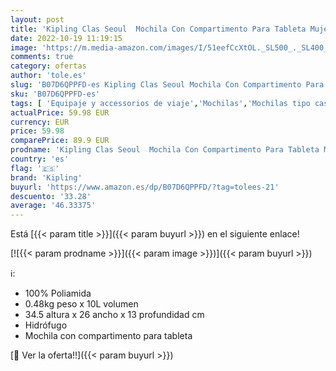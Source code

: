```yaml
---
layout: post
title: 'Kipling Clas Seoul  Mochila Con Compartimento Para Tableta Mujer  Azul  true Navy C   Talla Única'
date: 2022-10-19 11:19:15
image: 'https://m.media-amazon.com/images/I/51eefCcXtOL._SL500_._SL400_.jpg'
comments: true
category: ofertas
author: 'tole.es'
slug: 'B07D6QPPFD-es Kipling Clas Seoul Mochila Con Compartimento Para Tableta...'
sku: 'B07D6QPPFD-es'
tags: [ 'Equipaje y accessorios de viaje','Mochilas','Mochilas tipo casual','Moda','kipling','mochila','🇪🇸', ]
actualPrice: 59.98 EUR
currency: EUR
price: 59.98
comparePrice: 89.9 EUR
prodname: 'Kipling Clas Seoul  Mochila Con Compartimento Para Tableta Mujer  Azul  true Navy C   Talla Única'
country: 'es'
flag: '🇪🇸'
brand: 'Kipling'
buyurl: 'https://www.amazon.es/dp/B07D6QPPFD/?tag=tolees-21'
descuento: '33.28'
average: '46.33375'
---
```


Está [{{< param title >}}]({{< param buyurl >}}) en el siguiente enlace!

[![{{< param prodname >}}]({{< param image >}})]({{< param buyurl >}})

ℹ️:

- 100% Poliamida
- 0.48kg peso x 10L volumen
- 34.5 altura x 26 ancho x 13 profundidad cm
- Hidrófugo
- Mochila con compartimento para tableta

[🛒 Ver la oferta!!]({{< param buyurl >}})
